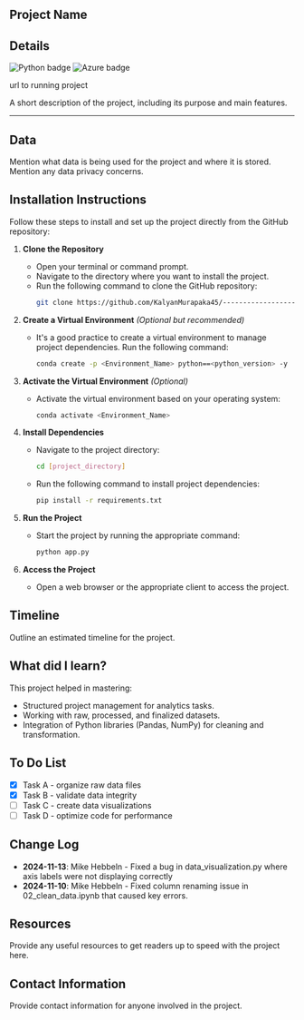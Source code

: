 ## Project Name

## Details

![Python badge](https://img.shields.io/badge/Python-3776AB?style=for-the-badge&logo=python&logoColor=white)
![Azure badge](https://img.shields.io/badge/Microsoft_Azure-0089D6?style=for-the-badge&logo=microsoft-azure&logoColor=white)

url to running project

A short description of the project, including its purpose and main features.

---

## Data

Mention what data is being used for the project and where it is stored. Mention any data privacy concerns.

## Installation Instructions

Follow these steps to install and set up the project directly from the GitHub repository:

1. **Clone the Repository**

   - Open your terminal or command prompt.
   - Navigate to the directory where you want to install the project.
   - Run the following command to clone the GitHub repository:
     ```bash
     git clone https://github.com/KalyanMurapaka45/-------------------.git
     ```

2. **Create a Virtual Environment** _(Optional but recommended)_

   - It's a good practice to create a virtual environment to manage project dependencies. Run the following command:
     ```bash
     conda create -p <Environment_Name> python==<python_version> -y
     ```

3. **Activate the Virtual Environment** _(Optional)_

   - Activate the virtual environment based on your operating system:
     ```bash
     conda activate <Environment_Name>
     ```

4. **Install Dependencies**

   - Navigate to the project directory:
     ```bash
     cd [project_directory]
     ```
   - Run the following command to install project dependencies:
     ```bash
     pip install -r requirements.txt
     ```

5. **Run the Project**

   - Start the project by running the appropriate command:
     ```bash
     python app.py
     ```

6. **Access the Project**
   - Open a web browser or the appropriate client to access the project.

## Timeline

Outline an estimated timeline for the project.

## What did I learn?

This project helped in mastering:

- Structured project management for analytics tasks.
- Working with raw, processed, and finalized datasets.
- Integration of Python libraries (Pandas, NumPy) for cleaning and transformation.

## To Do List

- [x] Task A - organize raw data files
- [x] Task B - validate data integrity
- [ ] Task C - create data visualizations
- [ ] Task D - optimize code for performance

## Change Log

- **2024-11-13**: Mike Hebbeln - Fixed a bug in data_visualization.py where axis labels were not displaying correctly
- **2024-11-10**: Mike Hebbeln - Fixed column renaming issue in 02_clean_data.ipynb that caused key errors.

## Resources

Provide any useful resources to get readers up to speed with the project here.

## Contact Information

Provide contact information for anyone involved in the project.

